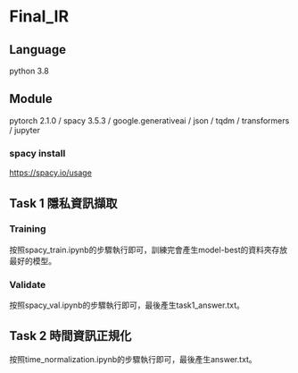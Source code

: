 # Final_IR
## Language
python 3.8

## Module
pytorch 2.1.0 / spacy 3.5.3 / google.generativeai / json / tqdm / transformers / jupyter 

### spacy install 
https://spacy.io/usage
## Task 1 隱私資訊擷取
### Training

按照spacy_train.ipynb的步驟執行即可，訓練完會產生model-best的資料夾存放最好的模型。

### Validate

按照spacy_val.ipynb的步驟執行即可，最後產生task1_answer.txt。

## Task 2 時間資訊正規化

按照time_normalization.ipynb的步驟執行即可，最後產生answer.txt。